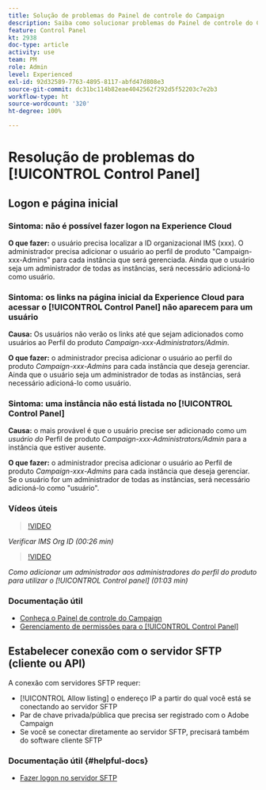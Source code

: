 ```yaml
---
title: Solução de problemas do Painel de controle do Campaign
description: Saiba como solucionar problemas do Painel de controle do Campaign.
feature: Control Panel
kt: 2938
doc-type: article
activity: use
team: PM
role: Admin
level: Experienced
exl-id: 92d32589-7763-4895-8117-abfd47d808e3
source-git-commit: dc31bc114b82eae4042562f292d5f52203c7e2b3
workflow-type: ht
source-wordcount: '320'
ht-degree: 100%

---
```


# Resolução de problemas do [!UICONTROL Control Panel]

## Logon e página inicial

### Sintoma: não é possível fazer logon na Experience Cloud

**O que fazer:**
o usuário precisa localizar a ID organizacional IMS (xxx). O administrador precisa adicionar o usuário ao perfil de produto &quot;Campaign-xxx-Admins&quot; para cada instância que será gerenciada. Ainda que o usuário seja um administrador de todas as instâncias, será necessário adicioná-lo como usuário.

### Sintoma: os links na página inicial da Experience Cloud para acessar o [!UICONTROL Control Panel] não aparecem para um usuário

**Causa:**
Os usuários não verão os links até que sejam adicionados como usuários ao Perfil do produto _Campaign-xxx-Administrators/Admin_.

**O que fazer:**
o administrador precisa adicionar o usuário ao perfil do produto _Campaign-xxx-Admins_ para cada instância que deseja gerenciar. Ainda que o usuário seja um administrador de todas as instâncias, será necessário adicioná-lo como usuário.

### Sintoma: uma instância não está listada no [!UICONTROL Control Panel]

**Causa:**
o mais provável é que o usuário precise ser adicionado como um *usuário do* Perfil de produto _Campaign-xxx-Administrators/Admin_ para a instância que estiver ausente.

**O que fazer:**
o administrador precisa adicionar o usuário ao Perfil de produto _Campaign-xxx-Admins_ para cada instância que deseja gerenciar. Se o usuário for um administrador de todas as instâncias, será necessário adicioná-lo como &quot;usuário&quot;.

### Vídeos úteis

>[!VIDEO](https://video.tv.adobe.com/v/27183?quality=12)

*Verificar IMS Org ID (00:26 min)*

>[!VIDEO](https://video.tv.adobe.com/v/27147?quality=12)

*Como adicionar um administrador aos administradores do perfil do produto para utilizar o [!UICONTROL Control panel] (01:03 min)*

### Documentação útil

* [Conheça o Painel de controle do Campaign](https://experienceleague.adobe.com/docs/control-panel/using/control-panel-home.html?lang=br)
* [Gerenciamento de permissões para o [!UICONTROL Control Panel]](https://experienceleague.adobe.com/docs/control-panel/using/control-panel-home.html?lang=br)

## Estabelecer conexão com o servidor SFTP (cliente ou API)

A conexão com servidores SFTP requer:

* [!UICONTROL Allow listing] o endereço IP a partir do qual você está se conectando ao servidor SFTP
* Par de chave privada/pública que precisa ser registrado com o Adobe Campaign
* Se você se conectar diretamente ao servidor SFTP, precisará também do software cliente SFTP

### Documentação útil {#helpful-docs}

* [Fazer logon no servidor SFTP](https://experienceleague.adobe.com/docs/control-panel/using/control-panel-home.html?lang=br)
